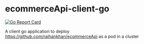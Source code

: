 # ecommerceApi-client-go

[![Go Report Card](https://goreportcard.com/badge/github.com/raihankhan/ecommerceApi-client-go)](https://goreportcard.com/report/github.com/raihankhan/ecommerceApi-client-go)

A client go application to deploy https://github.com/raihankhan/ecommerceApi as a pod in a cluster
